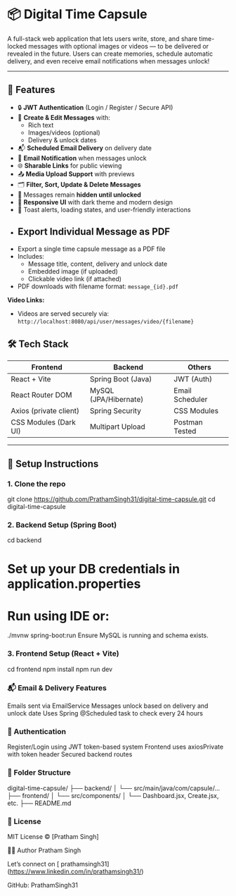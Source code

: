 
# 📦 Digital Time Capsule

A full-stack web application that lets users write, store, and share time-locked messages with optional images or videos — to be delivered or revealed in the future. Users can create memories, schedule automatic delivery, and even receive email notifications when messages unlock!

---

## 🚀 Features

- 🔒 **JWT Authentication** (Login / Register / Secure API)
- 📝 **Create & Edit Messages** with:
  - Rich text
  - Images/videos (optional)
  - Delivery & unlock dates
- 📬 **Scheduled Email Delivery** on delivery date
- 📩 **Email Notification** when messages unlock
- 🌐 **Sharable Links** for public viewing
- 📤 **Media Upload Support** with previews
- 🗂️ **Filter, Sort, Update & Delete Messages**
- 🔐 Messages remain **hidden until unlocked**
- 🌈 **Responsive UI** with dark theme and modern design
- 🔔 Toast alerts, loading states, and user-friendly interactions
-  ## Export Individual Message as PDF
  - Export a single time capsule message as a PDF file
- Includes:
  - Message title, content, delivery and unlock date
  - Embedded image (if uploaded)
  - Clickable video link (if attached)
- PDF downloads with filename format: `message_{id}.pdf`
 
**Video Links:**
- Videos are served securely via:  
  `http://localhost:8080/api/user/messages/video/{filename}`

## 🛠️ Tech Stack

| Frontend                | Backend                | Others                 |
|------------------------|------------------------|------------------------|
| React + Vite           | Spring Boot (Java)     | JWT (Auth)             |
| React Router DOM       | MySQL (JPA/Hibernate)  | Email Scheduler        |
| Axios (private client) | Spring Security        | CSS Modules            |
| CSS Modules (Dark UI)  | Multipart Upload       | Postman Tested         |

---

## 🔧 Setup Instructions

### 1. Clone the repo

git clone https://github.com/PrathamSingh31/digital-time-capsule.git
cd digital-time-capsule

### 2. Backend Setup (Spring Boot)
cd backend
# Set up your DB credentials in application.properties
# Run using IDE or:
./mvnw spring-boot:run
Ensure MySQL is running and schema exists.

### 3. Frontend Setup (React + Vite)
cd frontend
npm install
npm run dev

### 📬 Email & Delivery Features
Emails sent via EmailService
Messages unlock based on delivery and unlock date
Uses Spring @Scheduled task to check every 24 hours

### 🔐 Authentication
Register/Login using JWT token-based system
Frontend uses axiosPrivate with token header
Secured backend routes 

### 📁 Folder Structure

digital-time-capsule/
├── backend/
│   └── src/main/java/com/capsule/...
├── frontend/
│   └── src/components/
│       └── Dashboard.jsx, Create.jsx, etc.
├── README.md


### 📄 License
MIT License © [Pratham Singh]

🙋‍♂️ Author
Pratham Singh

Let’s connect on [ prathamsingh31] (https://www.linkedin.com/in/prathamsingh31/)

GitHub: PrathamSingh31
